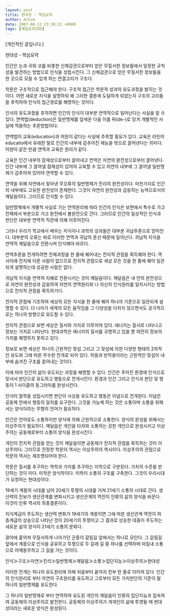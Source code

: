 ```yaml
---
layout: post
title: 현대성 - 핵심요약
author: drkim
date: 2007-08-12 23:30:22 +0900
tags: [깨달음의대화]
---
```


  [개인적인 글입니다.]



  현대성 - 핵심요약


인간은 눈과 귀와 코를 비롯한 신체감관으로부터 얻은 무질서한 정보들에서 일정한 규칙성을 발견하는 방법으로 인식을 성립시킨다. 그 신체감관으로 얻은 무질서한 정보들을 한 곳으로 모을 수 있게 하는 연결고리가 구조다. 

학문은 구조적으로 접근해야 한다. 구조적 접근은 학문적 성과의 유도과정을 밝히는 것이다. 어떤 새로운 지식을 설명하되 왜 그러한 결론에 도달하게 되었는지 구조의 고리들을 추적하여 인식의 접근경로를 해명하는 것이다.

인식의 유도과정을 추적하면 인간의 인식이 대부분 연역적으로 일어난다는 사실을 알 수 있다. 연역법(deduction)은 일반명제를 앞세운 다음 이를 뒤(de-)로 당겨 개별적인 사실에 적용하는 추론방법이다. 

연역법이 교육(education)과 어원이 같다는 사실에 주목할 필요가 있다. 교육은 라틴어 educatio에서 유래한 말로 인간의 내부에 감추어진 재능을 밖으로 끌어낸다는 의미다. 어원이 같은 만큼 연역과 교육은 원리가 같다. 

교육은 인간 내부의 잠재성으로부터 끌어내고 연역은 자연의 완전성으로부터 끌어낸다. 인간 내부에 그 끌어낼 잠재성이 있어야 교육할 수 있고 자연의 내부에 그 끌어낼 일반명제가 감추어져 있어야 연역할 수 있다. 

연역을 위해 자연에서 찾아낸 무오류의 일반명제가 진리의 완전성이다. 마찬가지로 인간의 내부에도 고유한 완전성이 존재한다. 그것이 자연의 완전성과 감응하는 능력으로서의 깨달음이다. 그러므로 인식할 수 있다.

일반명제에서 개별적 사실로 가는 연역원리에 따라 인간의 인식은 보편에서 특수로 가고 전체에서 부분으로 가고 완전에서 불완전으로 간다. 그러므로 인간의 일상적인 인식과 판단은 대부분 연역적 직관에 의해 이루어진다. 

그러나 우리가 학교에서 배우는 지식이나 과학의 성과들은 대부분 귀납추론으로 얻어진다. 대부분의 오류는 바로 이러한 연역과 귀납의 혼선 때문에 일어난다. 귀납적 지식을 연역적 깨달음으로 전환시켜 인식해야 바르다. 

연역추론을 전개하려면 전체과정을 한 줄에 꿰어내는 전지적 관점을 획득해야 한다. 역사이래 전지에 이른 사람이 없으므로 전지적 관점으로 세상 모든 것을 한 줄에 꿰어 일관되게 설명하는데 성공한 사람은 없다. 

귀납적 지식을 연역적 지혜로 전환시키는 것이 깨달음이다. 깨달음은 내 안의 완전성으로 자연의 완전성과 감응하여 자연의 연역원리와 나 자신의 인식원리를 일치시키는 방법으로 전지적 관점을 획득하기다. 

전지적 관점에 기초하여 세상의 모든 지식을 한 줄에 꿰어 하나의 기준으로 일관되게 설명할 수 있다. 더 나아가 세계의 모든 움직임을 그 다양성을 다치지 않으면서도 궁극적으로는 하나의 방향으로 유도할 수 있다. 

전지적 관점으로 보면 세상은 질서와 가치로 이루어져 있다. 에너지는 질서로 나타나고 정보는 가치로 나타난다. 현대과학은 에너지의 질서를 규명하고 있을 뿐 여전히 정보의 가치를 해명하지 못하고 있다. 

정보로 보면 세상은 하나의 근원적인 맞섬 그리고 그 맞섬에 의한 다양한 형태의 2차적인 유도와 그에 따른 무수한 전개로 되어 있다. 작용과 반작용이라는 근원적인 맞섬이 내부에 숨겨진 구조를 끌어내는 것이다.

이에 따라 인간의 삶이 유도되는 과정을 해명할 수 있다. 인간은 주어진 환경에 인식으로 맞서서 판단으로 유도하고 행동으로 전개시킨다. 환경과 인간 그리고 인식과 판단 및 행동이 1 사이클의 동그라미를 완성시킨다. 

인식이 철학을 성립시키면 판단이 사상을 유도하고 행동은 이념으로 전개된다. 이념은 공동체 안에서 행동의 일치를 요구한다. 그것을 가능케 하는 것은 소통이며 소통을 위해서는 양식이라는 무형의 언어가 필요하다. 

인간은 언어로도 소통하지만 양식에 의해 근원적으로 소통한다. 양식의 완성을 위해서는 이상주의가 필요하다. 깨달음은 개인을 타자와 소통하는 강한 개인으로 완성시키고 이상주의는 공동체로부터 소통의 양식을 완성시킨다. 

개인이 전지적 관점을 얻는 것이 깨달음이면 공동체가 전지적 관점을 획득하는 것이 이상주의다. 그러므로 진정한 학문의 역사는 이상주의의 역사이다. 이상주의의 관점으로 학문의 역사는 재조명되어야 한다. 

학문은 질서를 추구하는 역학과 가치를 추구하는 미학으로 구분된다. 가치의 수준을 판단하는 것이 미다. 미학은 양식학이다. 미학이 소통의 구조를 구축한다. 그것이 우리시대가 요청하는 현대성이다. 

19세기 계몽의 시대를 넘어 20세기 투쟁의 시대를 거쳐 21세기 소통의 시대로 간다. 생산력의 진보가 생산관계를 변화시키고 생산관계의 역전이 인류의 삶의 양식을 바꾼다. 이것이 인류 역사의 최종결론이다. 

지식계급이 주도하는 생산력 변화가 19세기의 계몽이면 그에 따른 생산관계 역전이 하층계급의 상승으로 나타난 것이 20세기의 투쟁이고 그 결과로 상승한 대중이 주도하는 새로운 삶의 양식이 21세기 소통의 문화다.

광야에 흩어져 무질서하게 나아가던 군중이 갈림길 앞에서는 하나로 모인다. 그 갈림길 앞에서 계몽으로 인식을 공유하고 투쟁으로 두 갈래 길 중 하나를 선택하며 마침내 소통으로 어깨동무하고 그 길을 가는 것이다. 

인식≫구조≫자연≫진리≫일반명제≫깨달음≫소통≫집단지능≫이상주의≫현대성

이러한 전개는 하나의 유도원리에 의해 처음부터 끝까지 전부 한 줄로 이어져 있다. 인간의 인식원리로 부터 자연의 구조원리를 유도하고 그로부터 모든 가치판단의 기준이 될 하나의 일반명제를 유도한다. 

그 하나의 일반명제로 부터 연역하여 유도된 개인의 깨달음이 인류의 집단지능과 접속하여 공동체의 이상주의로 발전한다. 공동체의 이상주의가 개개인의 삶에 투영될 때 현대성이라는 새로운 양식은 완성된다.